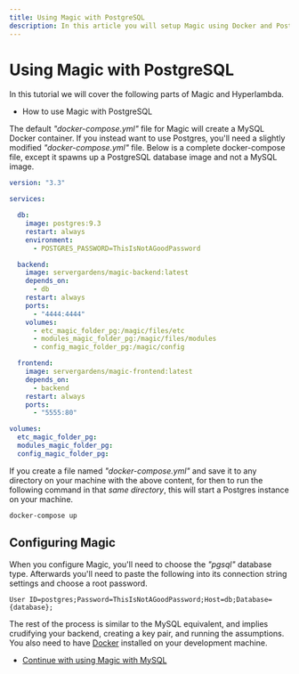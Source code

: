 ```yaml
---
title: Using Magic with PostgreSQL
description: In this article you will setup Magic using Docker and PostgreSQL. The article guides you through everything you need to know, starting out with a docker-compose.yml file for getting Magic up running, using Postgres as your backend database.
---
```


# Using Magic with PostgreSQL

In this tutorial we will cover the following parts of Magic and Hyperlambda.

* How to use Magic with PostgreSQL

The default _"docker-compose.yml"_ file for Magic will create a MySQL Docker container. If you instead
want to use Postgres, you'll need a slightly modified _"docker-compose.yml"_ file. Below is a complete
docker-compose file, except it spawns up a PostgreSQL database image and not a MySQL image.

```yaml
version: "3.3"

services:

  db:
    image: postgres:9.3
    restart: always
    environment:
      - POSTGRES_PASSWORD=ThisIsNotAGoodPassword

  backend:
    image: servergardens/magic-backend:latest
    depends_on:
      - db
    restart: always
    ports:
      - "4444:4444"
    volumes:
      - etc_magic_folder_pg:/magic/files/etc
      - modules_magic_folder_pg:/magic/files/modules
      - config_magic_folder_pg:/magic/config

  frontend:
    image: servergardens/magic-frontend:latest
    depends_on:
      - backend
    restart: always
    ports:
      - "5555:80"

volumes:
  etc_magic_folder_pg:
  modules_magic_folder_pg:
  config_magic_folder_pg:
```

If you create a file named _"docker-compose.yml"_ and save it to any directory on your machine with the
above content, for then to run the following command in that _same directory_, this will start a 
Postgres instance on your machine.

```
docker-compose up
```

## Configuring Magic

When you configure Magic, you'll need to choose the _"pgsql"_ database type. Afterwards you'll need to
paste the following into its connection string settings and choose a root password.

```
User ID=postgres;Password=ThisIsNotAGoodPassword;Host=db;Database={database};
```

The rest of the process is similar to the MySQL equivalent, and implies crudifying your backend, creating
a key pair, and running the assumptions. You also need to
have [Docker](https://www.docker.com/products/docker-desktop) installed on your development machine.

* [Continue with using Magic with MySQL](/tutorials/mysql/)
